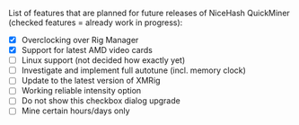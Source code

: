 List of features that are planned for future releases of NiceHash QuickMiner (checked features = already work in progress):
* [x] Overclocking over Rig Manager
* [x] Support for latest AMD video cards
* [ ] Linux support (not decided how exactly yet)
* [ ] Investigate and implement full autotune (incl. memory clock)
* [ ] Update to the latest version of XMRig
* [ ] Working reliable intensity option
* [ ] Do not show this checkbox dialog upgrade
* [ ] Mine certain hours/days only
